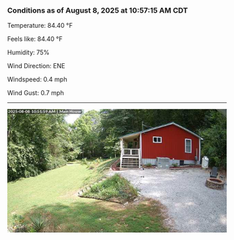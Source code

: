 ### Conditions as of August 8, 2025 at 10:57:15 AM CDT 

Temperature: 84.40 &deg;F

Feels like: 84.40 &deg;F

Humidity: 75%

Wind Direction: ENE

Windspeed: 0.4 mph

Wind Gust: 0.7 mph

---

<img src="./images/latest.jpeg"/>

